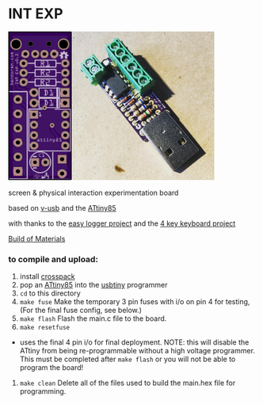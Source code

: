 # INT EXP
<img src="/PCB/v0.2/render.png" height="300"><img src="assembled.png" height="300">

screen &amp; physical interaction experimentation board

based on [v-usb](https://www.obdev.at/products/vusb/index.html) and the [ATtiny85](http://www.atmel.com/devices/attiny85.aspx)

with thanks to the [easy logger project](https://www.obdev.at/products/vusb/easylogger.html) and the [4 key keyboard project](http://blog.flipwork.nl/?x=entry:entry100224-003937)

[Build of Materials](https://docs.google.com/spreadsheets/d/1fC4rKzH0t7pgVtuNgmvmoYLOOsRQa8CITz7sNQLkrys/edit#gid=0)

### to compile and upload:
1. install [crosspack](https://www.obdev.at/products/crosspack/index.html)
1. pop an [ATtiny85](http://www.atmel.com/devices/attiny85.aspx) into the [usbtiny](https://www.sparkfun.com/products/11801) programmer
1. `cd` to this directory
1. `make fuse` Make the temporary 3 pin fuses with i/o on pin 4 for testing, (For the final fuse config, see below.)
1. `make flash` Flash the main.c file to the board.
1. `make resetfuse`
  + uses the final 4 pin i/o for final deployment. NOTE: this will disable the ATtiny from being re-programmable without a high voltage programmer. This must be completed after `make flash` or you will not be able to program the board!
1. `make clean` Delete all of the files used to build the main.hex file for programming.
